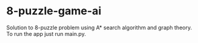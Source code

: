 # 8-puzzle-game-ai

Solution to 8-puzzle problem using A* search algorithm and graph theory. <br>
To run the app just run main.py.
